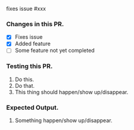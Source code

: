 fixes issue #xxx
<!-- fill "xxx" with issue number to indicate which issue is fixed -->

### Changes in this PR.
<!-- List out changes in this PR, and use checkbox to indicate what is complete -->

- [X] Fixes issue
- [X] Added feature
- [ ] Some feature not yet completed

### Testing this PR.
<!-- explicit instructions on what to do to test the changes 
in this PR in number-ordered list format -->

1. Do this.
2. Do that.
3. This thing should happen/show up/disappear.

### Expected Output.
<!-- What results are expected after certain actions done on application -->

1. Something happen/show up/disappear.
